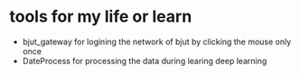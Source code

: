 
# tools for my life or learn
- bjut_gateway for logining the network of bjut by clicking the mouse only once
- DateProcess for processing the data during learing deep learning
